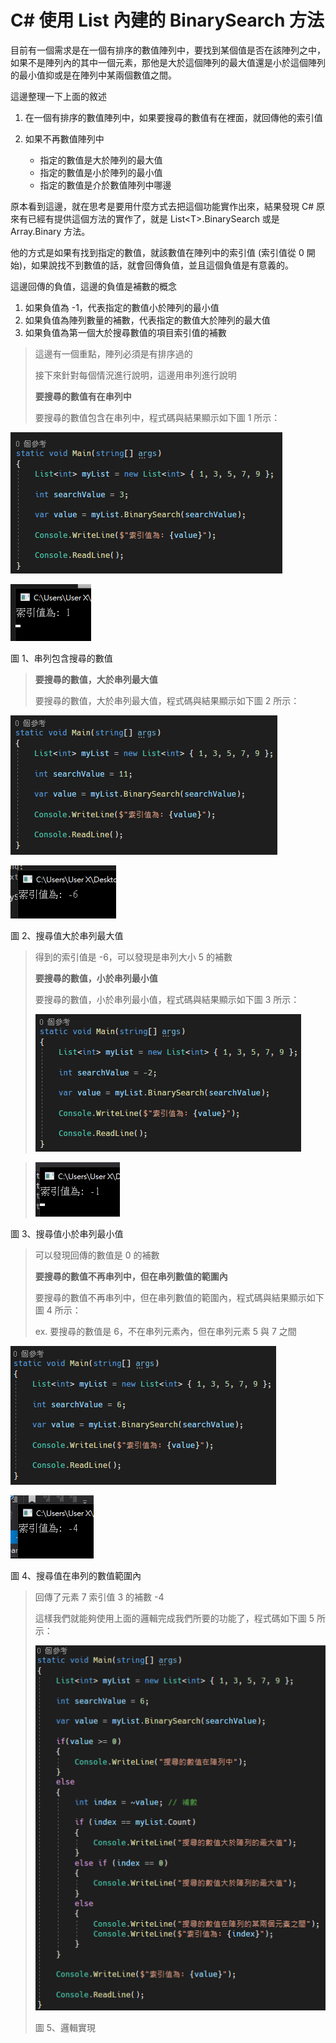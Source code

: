 # C# 使用 List 內建的 BinarySearch 方法

目前有一個需求是在一個有排序的數值陣列中，要找到某個值是否在該陣列之中，如果不是陣列內的其中一個元素，那他是大於這個陣列的最大值還是小於這個陣列的最小值抑或是在陣列中某兩個數值之間。

這邊整理一下上面的敘述

1. 在一個有排序的數值陣列中，如果要搜尋的數值有在裡面，就回傳他的索引值

2. 如果不再數值陣列中
    - 指定的數值是大於陣列的最大值
    - 指定的數值是小於陣列的最小值
    - 指定的數值是介於數值陣列中哪邊

原本看到這邊，就在思考是要用什麼方式去把這個功能實作出來，結果發現 C# 原來有已經有提供這個方法的實作了，就是 List\<T\>.BinarySearch 或是 Array.Binary 方法。

他的方式是如果有找到指定的數值，就該數值在陣列中的索引值 (索引值從 0 開始)，如果說找不到數值的話，就會回傳負值，並且這個負值是有意義的。

這邊回傳的負值，這邊的負值是補數的概念

1. 如果負值為 -1，代表指定的數值小於陣列的最小值
2. 如果負值為陣列數量的補數，代表指定的數值大於陣列的最大值
3. 如果負值為第一個大於搜尋數值的項目索引值的補數

> 這邊有一個重點，陣列必須是有排序過的
>
> 接下來針對每個情況進行說明，這邊用串列進行說明
>
> **要搜尋的數值有在串列中**
>
> 要搜尋的數值包含在串列中，程式碼與結果顯示如下圖 1 所示：

![](./images/image1.png)

![](./images/image2.png)

圖 1、串列包含搜尋的數值

> **要搜尋的數值，大於串列最大值**
>
> 要搜尋的數值，大於串列最大值，程式碼與結果顯示如下圖 2 所示：

![](./images/image5.png)

![](./images/image6.png)

圖 2、搜尋值大於串列最大值

> 得到的索引值是 -6，可以發現是串列大小 5 的補數
>
> **要搜尋的數值，小於串列最小值**
>
> 要搜尋的數值，小於串列最小值，程式碼與結果顯示如下圖 3 所示：
>
> ![](./images/image9.png)

> ![](./images/image10.png)

圖 3、搜尋值小於串列最小值

> 可以發現回傳的數值是 0 的補數
>
> **要搜尋的數值不再串列中，但在串列數值的範圍內**
>
> 要搜尋的數值不再串列中，但在串列數值的範圍內，程式碼與結果顯示如下圖 4
> 所示：
>
> ex. 要搜尋的數值是 6，不在串列元素內，但在串列元素 5 與 7 之間

![](./images/image13.png)

![](./images/image14.png)

圖 4、搜尋值在串列的數值範圍內

> 回傳了元素 7 索引值 3 的補數 -4
>
> 這樣我們就能夠使用上面的邏輯完成我們所要的功能了，程式碼如下圖 5
> 所示：
>
> ![](./images/image17.png)
>
> 圖 5、邏輯實現
